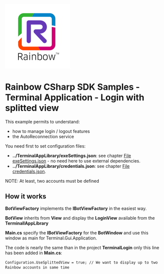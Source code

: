 ![Rainbow](../../../logo_rainbow.png)

# Rainbow CSharp SDK Samples - Terminal Application - Login with splitted view

This example permits to understand:
- how to manage login / logout features
- the AutoReconnection service

You need first to set configuration files:
- **../TerminalAppLibrary/exeSettings.json**: see chapter [File exeSettings.json](./../../ConfigurationFiles.md#exeSettings.json) - no need here to use external dependencies.
- **../TerminalAppLibrary/credentials.json**: see chapter [File credentials.json](./../../ConfigurationFiles.md#credentials.json).

NOTE: At least, two accounts must be defined

## How it works

**BotViewFactory** implements the **IBotViewFactory** in the easiest way.

**BotView** inherits from **View** and display the **LoginView** available from the **TerminallAppLibrary**

**Main.cs** specify the **IBotViewFactory** for the **BotWindow** and use this window as main for Terminal.Gui.Application.

The code is nearly the same than in the project **TerminalLogin** only this line has been added in **Main.cs**:
```
Configuration.UseSplittedView = true; // We want to display up to two Rainbow accounts in same time
```